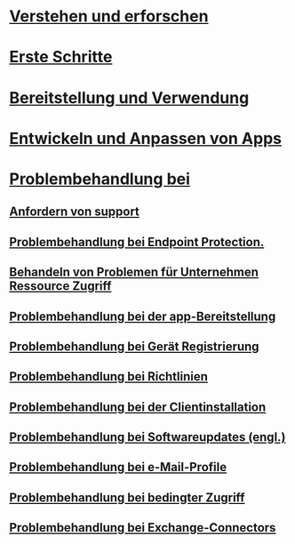 # [Verstehen und erforschen](/intune/understand-explore/introduction-to-microsoft-intune)
# [Erste Schritte](/intune/get-started/what-to-know-before-you-start-microsoft-intune)
<!-- # [Plan and Design](/intune/plan-design/ways-to-do-enterprise-mobility) -->
# [Bereitstellung und Verwendung](/intune/deploy-use/overview-of-device-and-app-lifecycles-in-microsoft-intune)
# [Entwickeln und Anpassen von Apps](/intune/develop/intune-app-sdk)

# [Problembehandlung bei](general-troubleshooting-tips-for-microsoft-intune.md)
## [Anfordern von support](how-to-get-support-for-microsoft-intune.md)
## [Problembehandlung bei Endpoint Protection.](Troubleshoot-Endpoint-Protection-in-microsoft-intune.md)
## [Behandeln von Problemen für Unternehmen Ressource Zugriff](Troubleshoot-company-resource-access-problems-with-microsoft-intune.md)
## [Problembehandlung bei der app-Bereitstellung](Troubleshoot-app-deployment-problems-in-microsoft-intune.md)
## [Problembehandlung bei Gerät Registrierung](troubleshoot-device-enrollment-in-intune.md)
## [Problembehandlung bei Richtlinien](Troubleshoot-policies-in-microsoft-intune.md)
## [Problembehandlung bei der Clientinstallation](Troubleshoot-client-setup-in-microsoft-intune.md)
## [Problembehandlung bei Softwareupdates (engl.)](Troubleshoot-software-updates-in-microsoft-intune.md)
## [Problembehandlung bei e-Mail-Profile](Troubleshoot-email-profiles-in-microsoft-intune.md)
## [Problembehandlung bei bedingter Zugriff](troubleshoot-conditional-access.md)
## [Problembehandlung bei Exchange-Connectors](troubleshoot-exchange-connector.md)